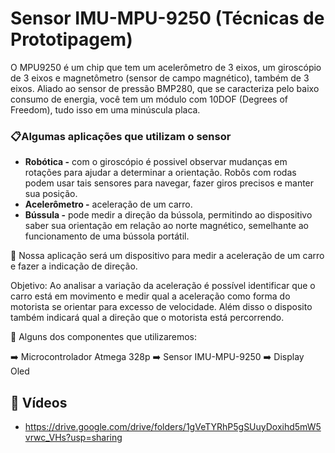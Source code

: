 # Sensor IMU-MPU-9250 (Técnicas de Prototipagem)

O MPU9250 é um chip que tem um acelerômetro de 3 eixos, um giroscópio de 3 eixos e magnetômetro (sensor de campo magnético), também de 3 eixos. Aliado ao sensor de pressão BMP280, que se caracteriza pelo baixo consumo de energia, você tem um módulo com 10DOF (Degrees of Freedom), tudo isso em uma minúscula placa.


### 📋Algumas aplicações que utilizam o sensor

* **Robótica -** com o giroscópio é possivel observar mudanças em rotações para ajudar a determinar a orientação. Robôs com rodas podem usar tais sensores para navegar, fazer giros precisos e manter sua posição.
* **Acelerômetro -** aceleração de um carro.
* **Bússula -** pode medir a direção da bússola, permitindo ao dispositivo saber sua orientação em relação ao norte magnético, semelhante ao funcionamento de uma bússola portátil.

📗 Nossa aplicação será um dispositivo para medir a aceleração de um carro e fazer a indicação de direção.

Objetivo: Ao analisar a variação da aceleração é possível identificar que o carro está em movimento e medir qual a aceleração como forma do motorista se orientar para excesso de velocidade. Além disso o disposito também indicará qual a direção que o motorista está percorrendo.

🧾 Alguns dos componentes que utilizaremos:

  ➡️ Microcontrolador Atmega 328p
  ➡️ Sensor IMU-MPU-9250
  ➡️ Display Oled

## 📌 Vídeos
  * https://drive.google.com/drive/folders/1gVeTYRhP5gSUuyDoxihd5mW5vrwc_VHs?usp=sharing
